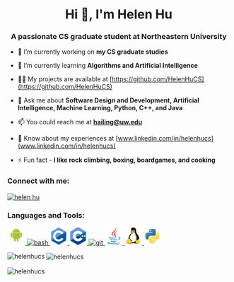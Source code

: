 <h1 align="center">Hi 👋, I'm Helen Hu</h1>
<h3 align="center">A passionate CS graduate student at Northeastern University</h3>

- 🔭 I’m currently working on **my CS graduate studies**

- 🌱 I’m currently learning **Algorithms and Artificial Intelligence**

- 👨‍💻 My projects are available at [https://github.com/HelenHuCS](https://github.com/HelenHuCS)

- 💬 Ask me about **Software Design and Development, Artificial Intelligence, Machine Learning, Python, C++, and Java**

- 📫 You could reach me at **hailing@uw.edu**

- 📄 Know about my experiences at [www.linkedin.com/in/helenhucs](www.linkedin.com/in/helenhucs)

- ⚡ Fun fact - **I like rock climbing, boxing, boardgames, and cooking**

<h3 align="left">Connect with me:</h3>
<p align="left">
<a href="https://linkedin.com/in/helen hu" target="blank"><img align="center" src="https://raw.githubusercontent.com/rahuldkjain/github-profile-readme-generator/master/src/images/icons/Social/linked-in-alt.svg" alt="helen hu" height="30" width="40" /></a>
</p>

<h3 align="left">Languages and Tools:</h3>
<p align="left"> <a href="https://developer.android.com" target="_blank" rel="noreferrer"> <img src="https://raw.githubusercontent.com/devicons/devicon/master/icons/android/android-original-wordmark.svg" alt="android" width="40" height="40"/> </a> <a href="https://www.gnu.org/software/bash/" target="_blank" rel="noreferrer"> <img src="https://www.vectorlogo.zone/logos/gnu_bash/gnu_bash-icon.svg" alt="bash" width="40" height="40"/> </a> <a href="https://www.cprogramming.com/" target="_blank" rel="noreferrer"> <img src="https://raw.githubusercontent.com/devicons/devicon/master/icons/c/c-original.svg" alt="c" width="40" height="40"/> </a> <a href="https://www.w3schools.com/cpp/" target="_blank" rel="noreferrer"> <img src="https://raw.githubusercontent.com/devicons/devicon/master/icons/cplusplus/cplusplus-original.svg" alt="cplusplus" width="40" height="40"/> </a> <a href="https://git-scm.com/" target="_blank" rel="noreferrer"> <img src="https://www.vectorlogo.zone/logos/git-scm/git-scm-icon.svg" alt="git" width="40" height="40"/> </a> <a href="https://www.java.com" target="_blank" rel="noreferrer"> <img src="https://raw.githubusercontent.com/devicons/devicon/master/icons/java/java-original.svg" alt="java" width="40" height="40"/> </a> <a href="https://www.linux.org/" target="_blank" rel="noreferrer"> <img src="https://raw.githubusercontent.com/devicons/devicon/master/icons/linux/linux-original.svg" alt="linux" width="40" height="40"/> </a> <a href="https://www.python.org" target="_blank" rel="noreferrer"> <img src="https://raw.githubusercontent.com/devicons/devicon/master/icons/python/python-original.svg" alt="python" width="40" height="40"/> </a> </p>

<p><img align="left" src="https://github-readme-stats.vercel.app/api/top-langs?username=helenhucs&show_icons=true&locale=en&layout=compact" alt="helenhucs" /></p>

<p>&nbsp;<img align="center" src="https://github-readme-stats.vercel.app/api?username=helenhucs&show_icons=true&locale=en" alt="helenhucs" /></p>

<p><img align="center" src="https://github-readme-streak-stats.herokuapp.com/?user=helenhucs&" alt="helenhucs" /></p>
